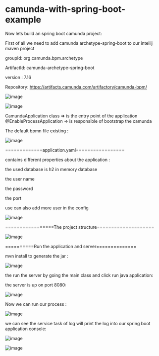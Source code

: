 # camunda-with-spring-boot-example
Now lets build an spring boot camunda project: 

First of all we need to add camunda archetype-spring-boot to our intellij maven project

groupId: org.camunda.bpm.archetype

ArtifactId: camunda-archetype-spring-boot

version : 7.16

Repository: https://artifacts.camunda.com/artifactory/camunda-bpm/

![image](https://github.com/ghailen/camunda-with-spring-boot-example/assets/36199753/8dfdf1ae-744a-4013-9ccf-7f0427b79a77)

![image](https://github.com/ghailen/camunda-with-spring-boot-example/assets/36199753/28906e4b-ef2a-466b-8521-b0094ccd1b58)

CamundaApplication class => is the entry point of the application
@EnableProcessApplication => is responsible of bootstrap the camunda


The default bpmn file existing : 

![image](https://github.com/ghailen/camunda-with-spring-boot-example/assets/36199753/8119c0b5-682f-4abf-bdba-6152a64397af)


=============application.yaml=================

contains different properties about the application :

the used database is h2 in memory database

the user name

the password 

the port

use can also add more user in the config

![image](https://github.com/ghailen/camunda-with-spring-boot-example/assets/36199753/1ab9fb86-e6de-485e-9725-b95452cf83b8)

=================The project structure====================

![image](https://github.com/ghailen/camunda-with-spring-boot-example/assets/36199753/6ab87680-bfe7-4740-b64e-0d3750dc5d30)



==========Run the application and server==============

mvn install to generate the jar : 

![image](https://github.com/ghailen/camunda-with-spring-boot-example/assets/36199753/7b71085f-5b6e-43a1-8827-cdf9940288c7)


the run the server by going the main class and click run java application:

the server is up on port 8080:

![image](https://github.com/ghailen/camunda-with-spring-boot-example/assets/36199753/d8c3acaa-31ba-43b4-886f-6b07d9deb9fa)



Now we can run our process : 

![image](https://github.com/ghailen/camunda-with-spring-boot-example/assets/36199753/7cd9cad9-f496-4c58-ae6c-d85c567c80d5)

we can see the service task of log will print the log into our spring boot application console:

![image](https://github.com/ghailen/camunda-with-spring-boot-example/assets/36199753/c02586f0-b2e5-438a-a0f8-af45baa1fc02)


![image](https://github.com/ghailen/camunda-with-spring-boot-example/assets/36199753/fe49c0f3-b553-4dfe-aed9-f7d902f4a61e)



